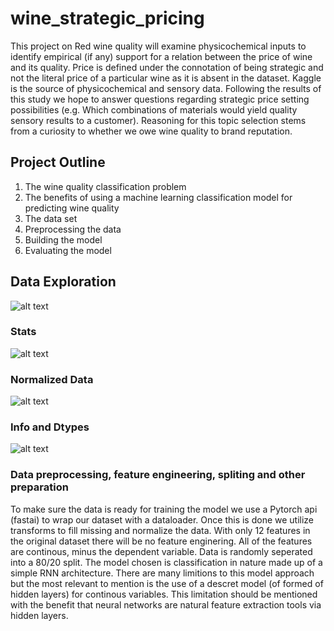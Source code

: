 # wine_strategic_pricing
This project on Red wine quality will examine physicochemical inputs to identify empirical (if any) support for a relation between the price of wine and its quality. Price is defined under the connotation of being strategic and not the literal price of a particular wine as it is absent in the dataset. Kaggle is the source of physicochemical and sensory data. Following the results of this study we hope to answer questions regarding strategic price setting possibilities (e.g. Which combinations of materials would yield quality sensory results to a customer). Reasoning for this topic selection stems from a curiosity to whether we owe wine quality to brand reputation.

## Project Outline
1. The wine quality classification problem
2. The benefits of using a machine learning classification model for predicting wine quality
3. The data set
4. Preprocessing the data
5. Building the model
6. Evaluating the model


## Data Exploration
![alt text](https://github.com/DvegaDv01/wine_strategic_pricing/tree/main/artifacts/head.png)
### Stats
![alt text](https://github.com/DvegaDv01/wine_strategic_pricing/tree/main/artifacts/stats.png)
### Normalized Data
![alt text](https://github.com/DvegaDv01/wine_strategic_pricing/tree/main/artifacts/normalized.png)
### Info and Dtypes
![alt text](https://github.com/DvegaDv01/wine_strategic_pricing/tree/main/artifacts/info.png)
### Data preprocessing, feature engineering, spliting and other preparation
To make sure the data is ready for training the model we use a Pytorch api (fastai) to wrap our dataset with a dataloader. Once this is done we utilize transforms to fill missing and normalize the data. With only 12 features in the original dataset there will be no feature enginering. All of the features are continous, minus the dependent variable. Data is randomly seperated into a 80/20 split. The model chosen is classification in nature made up of a simple RNN architecture. There are many limitions to this model approach but the most relevant to mention is the use of a descret model (of formed of hidden layers) for continous variables. This limitation should be mentioned with the benefit that neural networks are natural feature extraction tools via hidden layers.
